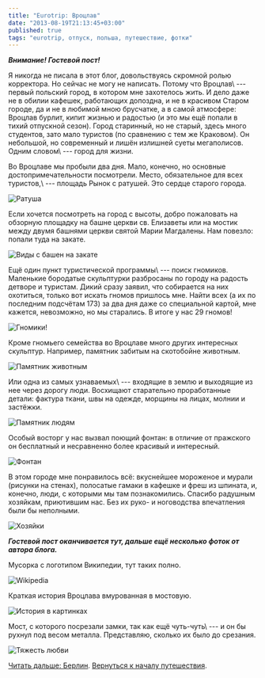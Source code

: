 ```yaml
---
title: "Eurotrip: Вроцлав"
date: "2013-08-19T21:13:45+03:00"
published: true
tags: "eurotrip, отпуск, польша, путешествие, фотки"
---
```


***Внимание! Гостевой пост!***

Я никогда не писала в этот блог, довольствуясь скромной ролью корректора. Но сейчас не могу не написать. Потому что
Вроцлав\ --- первый польский город, в котором мне захотелось жить. И дело даже не в обилии кафешек,
работающих допоздна, и не в красивом Старом городе, да и не в любимой мною брусчатке, а в самой атмосфере:
Вроцлав бурлит, кипит жизнью и радостью (и это мы ещё попали в тихий отпускной сезон). Город старинный, но не старый,
здесь много студентов, зато мало туристов (по сравнению с тем же Краковом). Он небольшой, но современный и лишён
излишней суеты мегаполисов. Одним словом\ --- город для жизни.

Во Вроцлаве мы пробыли два дня. Мало, конечно, но основные достопримечательности посмотрели.
Место, обязательное для всех туристов,\ --- площадь Рынок с ратушей. Это сердце старого города.

![Ратуша](/images/travel/2013-08-eurotrip/wroclaw-rathouse.jpg "Ратуша")

Если хочется посмотреть на город с высоты, добро пожаловать на обзорную площадку на башне церкви св. Елизаветы или
на мостик между двумя башнями церкви святой Марии Магдалены. Нам повезло: попали туда на закате.

![Виды с башен на закате](/images/travel/2013-08-eurotrip/wroclaw-top-view.jpg "Виды с башен на закате")

Ещё один пункт туристической программы\ --- поиск гномиков. Маленькие бородатые скульптурки разбросаны по городу
на радость детворе и туристам. Дикий сразу заявил, что собирается на них охотиться, только вот искать гномов
пришлось мне. Найти всех (а их по последним подсчётам 173) за два дня даже со специальной картой, мне кажется,
невозможно, но мы старались. В итоге у нас 29 гномов!

![Гномики!](/images/travel/2013-08-eurotrip/wroclaw-dwarfs.jpg "Гномики!")

Кроме гномьего семейства во Вроцлаве много других интересных скульптур. Например, памятник забитым
на скотобойне животным.

![Памятник животным](/images/travel/2013-08-eurotrip/wroclaw-animals-monument.jpg "Памятник животным")

Или одна из самых узнаваемых\ --- входящие в землю и выходящие из нее через дорогу люди. Восхищают старательно
проработанные детали: фактура ткани, швы на одежде, морщины на лицах, молнии и застёжки.

![Памятник людям](/images/travel/2013-08-eurotrip/wroclaw-peoples-monument.jpg "Памятник людям")

Особый восторг у нас вызвал поющий фонтан: в отличие от пражского он бесплатный и несравненно более красивый
и интересный.

![Фонтан](/images/travel/2013-08-eurotrip/wroclaw-fountain.jpg "Фонтан")

В этом городе мне понравилось всё: вкуснейшее мороженое и мурали (рисунки на стенах), полосатые гамаки в кафешке
и фреш из шпината, и, конечно, люди, с которыми мы там познакомились. Спасибо радушным хозяйкам, приютившим нас.
Без их руко- и ноговодства впечатления были бы неполными.

![Хозяйки](/images/travel/2013-08-eurotrip/wroclaw-hostesses.jpg "Хозяйки")

***Гостевой пост оканчивается тут, дальше ещё несколько фоток от автора блога.***

Мусорка с логотипом Википедии, тут таких полно. 

![Wikipedia](/images/travel/2013-08-eurotrip/wroclaw-wikipedia-trashcan.jpg "Wikipedia")

Краткая история Вроцлава вмурованная в мостовую. 

![История в картинках](/images/travel/2013-08-eurotrip/wroclaw-history.jpg "История в картинках")

Мост, с которого посрезали замки, так как ещё чуть-чуть\ --- и он бы рухнул под весом металла. Представляю, сколько
их было до срезания.

![Тяжесть любви](/images/travel/2013-08-eurotrip/wroclaw-bridge.jpg "Тяжесть любви")

[Читать дальше: Берлин](/post/eurotrip-berlin/). [Вернуться к началу путешествия](/post/eurotrip-warsaw/).
